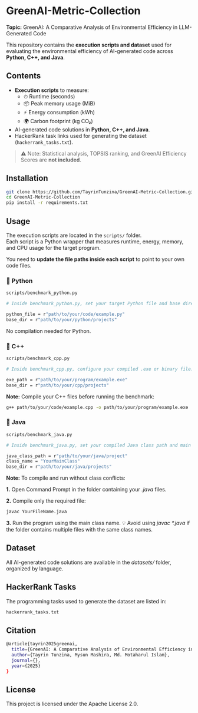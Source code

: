 # GreenAI-Metric-Collection
**Topic:** GreenAI: A Comparative Analysis of Environmental Efficiency in LLM-Generated Code

This repository contains the **execution scripts and dataset** used for evaluating the environmental efficiency of AI-generated code across **Python, C++, and Java**.

## Contents

- **Execution scripts** to measure:
  - ⏱ Runtime (seconds)
  - 📦 Peak memory usage (MiB)
  - ⚡ Energy consumption (kWh)
  - 🌍 Carbon footprint (kg CO₂)
- AI-generated code solutions in **Python, C++, and Java**.
- HackerRank task links used for generating the dataset (`hackerrank_tasks.txt`).

> ⚠️ Note: Statistical analysis, TOPSIS ranking, and GreenAI Efficiency Scores are **not included**.

## Installation

```bash
git clone https://github.com/TayrinTunzina/GreenAI-Metric-Collection.git
cd GreenAI-Metric-Collection
pip install -r requirements.txt
```

## Usage

The execution scripts are located in the `scripts/` folder.  
Each script is a Python wrapper that measures runtime, energy, memory, and CPU usage for the target program.  

You need to **update the file paths inside each script** to point to your own code files.  

### 🔹 Python
```bash
scripts/benchmark_python.py

# Inside benchmark_python.py, set your target Python file and base directory:

python_file = r"path/to/your/code/example.py"
base_dir = r"path/to/your/python/projects"
```
No compilation needed for Python.

### 🔹 C++
```bash
scripts/benchmark_cpp.py

# Inside benchmark_cpp.py, configure your compiled .exe or binary file:

exe_path = r"path/to/your/program/example.exe"
base_dir = r"path/to/your/cpp/projects"
```
**Note:** Compile your C++ files before running the benchmark:
```bash
g++ path/to/your/code/example.cpp -o path/to/your/program/example.exe
```

### 🔹 Java
```bash
scripts/benchmark_java.py

# Inside benchmark_java.py, set your compiled Java class path and main class name:

java_class_path = r"path/to/your/java/project"
class_name = "YourMainClass"
base_dir = r"path/to/your/java/projects"
```
**Note:** To compile and run without class conflicts:

  **1.** Open Command Prompt in the folder containing your _.java_ files.
  
  **2.** Compile only the required file:

```bash
javac YourFileName.java
```
  **3.** Run the program using the main class name.
💡 Avoid using _javac *.java_ if the folder contains multiple files with the same class names.

## Dataset

All AI-generated code solutions are available in the _datasets/_ folder, organized by language.

## HackerRank Tasks

The programming tasks used to generate the dataset are listed in:

```bash
hackerrank_tasks.txt
```
## Citation

```bash
@article{tayrin2025greenai,
  title={GreenAI: A Comparative Analysis of Environmental Efficiency in LLM-Generated Code},
  author={Tayrin Tunzina, Mysun Mashira, Md. Motaharul Islam},
  journal={},
  year={2025}
}
```

## License

This project is licensed under the Apache License 2.0.
